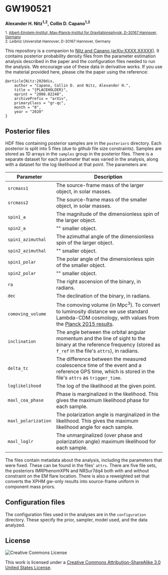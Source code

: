 # GW190521
**Alexander H. Nitz<sup>1,2</sup>, Collin D. Capano<sup>1,2</sup>**

 <sub>1. [Albert-Einstein-Institut, Max-Planck-Institut for Gravitationsphysik, D-30167 Hannover, Germany](http://www.aei.mpg.de/obs-rel-cos)</sub>  
 <sub>2. Leibniz Universitat Hannover, D-30167 Hannover, Germany</sub> 

This repository is a companion to [Nitz and Capano (arXiv:XXXX.XXXXX)](https://arxiv.org/abs/XXXX.XXXXX). 
It contains posterior probability density files from the parameter estimation analysis described in the paper and the
configuration files needed to run the analysis. We encourage use of these data in derivative works. 
If you use the material provided here, please cite the paper using the reference:

```
@article{Nitz:2020dix,
    author = "Capano, Collin D. and Nitz, Alexander H.",
    title = "{PLACEHOLDER}",
    eprint = "2008.02248",
    archivePrefix = "arXiv",
    primaryClass = "gr-qc",
    month = "8",
    year = "2020"
}
```

## Posterior files ##

HDF files containing posterior samples are in the `posteriors` directory. Each posterior is split into 5 files (due to github file size constraints). 
Samples are stored as 1D arrays in the `samples` group in the posterior files.
There is a separate dataset for each parameter that was varied in the analysis, along with a dataset for the log likelihood at that point. The parameters are:

Parameter | Description
--------- | -----------
`srcmass1` | The source-frame mass of the larger object, in solar masses.
`srcmass2` | The source-frame mass of the smaller object, in solar masses.
`spin1_a` | The magnitude of the dimensionless spin of the larger object.
`spin2_a` | "" smaller object.
`spin1_azimuthal` | The azimuthal angle of the dimensionless spin of the larger object.
`spin2_azimuthal` | "" smaller object.
`spin1_polar`| The polar angle of the dimensionless spin of the smaller object.
`spin2_polar` | "" smaller object.
`ra` | The right ascension of the binary, in radians.
`dec` | The declination of the binary, in radians.
`comoving_volume` | The comoving volume (in Mpc<sup>3</sup>). To convert to luminosity distance we use standard Lambda-CDM cosmology, with values from the [Planck 2015 results](https://doi.org/10.1051/0004-6361/201525830).
`inclination` | The angle between the orbital angular momentum and the line of sight to the binary at the reference frequency (stored as `f_ref` in the file's `attrs`), in radians.
`delta_tc` | The difference between the measured coalescence time of the event and a reference GPS time, which is stored in the file's `attrs` as `trigger_time`.
`loglikelihood` | The log of the likelihood at the given point.
`maxl_coa_phase` | Phase is marginalized in the likelihood. This gives the maximum likelihood phase for each sample.
`maxl_polarization` | The polarization angle is marginalized in the likelihood. This gives the maximum likelihood angle for each sample.
`maxl_loglr` | The unmarginalized (over phase and polarization angle) maximum likelihood for each sample. 

The files contain metadata about the analysis, including the parameters that were fixed. These can be found in the files' `attrs`.
There are five file sets, the posteriors IMRPhenomXPN and NRSur7dq4 both with and without constraint
on the EM flare location. There is also a reweighted set that converts the XPHM gw-only results into 
source-frame uniform in component mass priors.

## Configuration files

The configuration files used in the analyses are in the `configuration` directory. These specify the prior, sampler, model used, and the data analyzed. 

## License ##
![Creative Commons License](https://i.creativecommons.org/l/by-sa/3.0/us/88x31.png "Creative Commons License")

This work is licensed under a [Creative Commons Attribution-ShareAlike 3.0 United States License](http://creativecommons.org/licenses/by-sa/3.0/us/).

